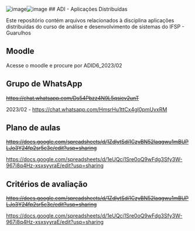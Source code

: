 ![image](https://github.com/renatobdo/ADI/assets/9336800/d8b113ea-2cda-4fc4-b235-181e1d7c5749)![image](https://github.com/renatobdo/ADI/assets/9336800/44f7a701-bf2a-4416-b7e7-92ca3d0d169e) ## ADI - Aplicações Distribuídas

Este repositório contém arquivos relacionados à disciplina aplicações distribuídas do curso de análise e desenvolvimento
de sistemas do IFSP - Guarulhos

## Moodle
Acesse o moodle e procure por ADID6_2023/02

## Grupo de WhatsApp
~~https://chat.whatsapp.com/Ds54Pbzz4N9L5qsiev2unT~~

2023/02 - https://chat.whatsapp.com/HmsrHu1ttCx4gI0pmUvxRM

## Plano de aulas
~~https://docs.google.com/spreadsheets/d/1ZdlytSdi1CzyBN52laqgwu1mBUPLJo3Y24fp2sr5c3c/edit?usp=sharing~~

https://docs.google.com/spreadsheets/d/1eUQci1Sre0oQ9wFdg3Sfy3W-967i8q4Hz-xsxsyyraE/edit?usp=sharing 



## Critérios de avaliação

~~https://docs.google.com/spreadsheets/d/1ZdlytSdi1CzyBN52laqgwu1mBUPLJo3Y24fp2sr5c3c/edit?usp=sharing~~

https://docs.google.com/spreadsheets/d/1eUQci1Sre0oQ9wFdg3Sfy3W-967i8q4Hz-xsxsyyraE/edit?usp=sharing 

